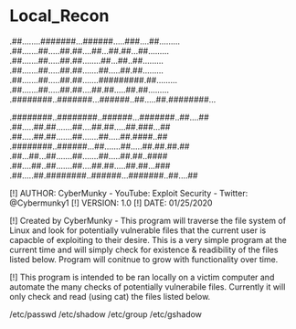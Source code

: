 # Local_Recon





   .##........#######...######.....###....##.........
   .##.......##.....##.##....##...##.##...##.........
   .##.......##.....##.##........##...##..##.........
   .##.......##.....##.##.......##.....##.##.........
   .##.......##.....##.##.......#########.##.........
   .##.......##.....##.##....##.##.....##.##.........
   .########..#######...######..##.....##.########...
                                                     
                                                                                                      
                                                     
   .########..########..######...#######..##....##   
   .##.....##.##.......##....##.##.....##.###...##   
   .##.....##.##.......##.......##.....##.####..##   
   .########..######...##.......##.....##.##.##.##   
   .##...##...##.......##.......##.....##.##..####   
   .##....##..##.......##....##.##.....##.##...###   
   .##.....##.########..######...#######..##....##   


[!] AUTHOR: CyberMunky - YouTube: Exploit Security - Twitter: @Cybermunky1
[!] VERSION: 1.0
[!] DATE: 01/25/2020

[!] Created by CyberMunky - This program will traverse the file system of
Linux and look for potentially vulnerable files that the current user 
is capacble of exploiting to their desire. This is a very simple program at 
the current time and will simply check for existence & readibility of the
files listed below. Program will conitnue to grow with functionality over
time.

[!] This program is intended to be ran locally on a victim computer and 
automate the many checks of potentially vulnerabile files. Currently it 
will only check and read (using cat) the files listed below.

/etc/passwd 
/etc/shadow 
/etc/group 
/etc/gshadow
